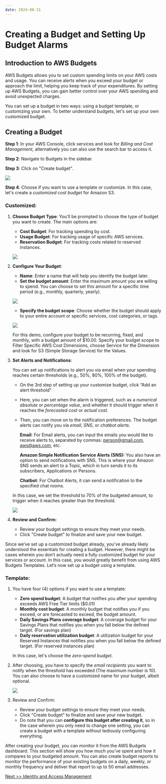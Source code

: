 ```yaml
---
date: 2024-08-31
---
```


# **Creating a Budget and Setting Up Budget Alarms**

## **Introduction to AWS Budgets**

AWS Budgets allows you to set custom spending limits on your AWS costs and usage. You can receive alerts when you exceed your budget or approach the limit, helping you keep track of your expenditures. By setting up AWS Budgets, you can gain better control over your AWS spending and avoid unexpected charges.

You can set up a budget in two ways: using a budget template, or customizing your own. To better understand budgets, let's set up your own customized budget.

## **Creating a Budget**

**Step 1**: In your AWS Console, click services and look for _Billing and Cost Management,_ alternatively you can also use the search bar to access it.

**Step 2**: Navigate to Budgets in the sidebar.

**Step 3**: Click on "Create budget".

![](img/bugdets-01.png)

**Step 4**: Choose if you want to use a template or customize. In this case, let's create a _customized cost budget_ for Amazon S3.

### **Customized:**

1. **Choose Budget Type**: You’ll be prompted to choose the type of budget you want to create. The main options are:

   - **Cost Budget**: For tracking spending by cost.
   - **Usage Budget**: For tracking usage of specific AWS services.
   - **Reservation Budget**: For tracking costs related to reserved instances.

   ![](img/bugdets-02.png)

2. **Configure Your Budget**:

   - **Name**: Enter a name that will help you identify the budget later.
   - **Set the budget amount**: Enter the maximum amount you are willing to spend. You can choose to set this amount for a specific time period (e.g., monthly, quarterly, yearly).

   ![](img/bugdets-03.png)

   - **Specify the budget scope**: Choose whether the budget should apply to your entire account or specific services, cost categories, or tags.

   ![](img/bugdets-04.png)

   For this demo, configure your budget to be recurring, fixed, and monthly, with a budget amount of $10.00. Specify your budget scope to Filter Specific AWS Cost Dimensions, choose Service for the Dimension and look for S3 (Simple Storage Service) for the Values.

3. **Set Alerts and Notifications**:

   You can set up notifications to alert you via email when your spending reaches certain thresholds (e.g., 50%, 80%, 100% of the budget).

   - On the 3rd step of setting up your customize budget, click “Add an alert threshold”
   - Here, you can set when the alarm is triggered, such as a _numerical absolute_ or _percentage value_, and whether it should trigger when it reaches the _forecasted cost_ or _actual cost_.
   - Then, you can move on to the notification preferences. The budget alerts can notify you via _email_, _SNS_, or _chatbot alerts_.

     **Email**: For Email alerts, you can input the emails you would like to receive alerts to, separated by commas: [person@gmail.com](mailto:person@gmail.com), [aws@aws.com](mailto:aws@aws.com), etc.

     **Amazon Simple Notification Service Alerts (SNS):** You also have an option to send notifications with SNS. This is where your Amazon SNS sends an alert to a Topic, which in turn sends it to its subscribers, Applications or Persons.

     **Chatbot**: For Chatbot Alerts, it can send a notification to the specified chat rooms.

   In this case, we set the threshold to 70% of the budgeted amount, to trigger when it reaches greater than the threshold.

   ![](img/bugdets-05.png)

4. **Review and Confirm:**
   - Review your budget settings to ensure they meet your needs.
   - Click "Create budget" to finalize and save your new budget.

Since we’ve set up a customized budget already, you’ve already likely understood the essentials for creating a budget. However, there might be cases wherein you don’t actually need a fully customized budget for your services or account. In this case, you would greatly benefit from using AWS Budgets Templates. Let’s now set up a budget using a template.

### **Template:**

1. You have four (4) options if you want to use a template:

   - **Zero spend budget**: A budget that notifies you after your spending exceeds AWS Free Tier limits ($0.01)
   - **Monthly cost budget**: A monthly budget that notifies you if you exceed, or are forecasted to exceed, the budget amount.
   - **Daily Savings Plans coverage budget**: A coverage budget for your Savings Plans that notifies you when you fall below the defined target. (For savings plan)
   - **Daily reservation utilization budget**: A utilization budget for your Reserved Instances that notifies you when you fall below the defined target. (For reserved instances plan)

   In this case, let's choose the _zero-spend budget_.

2. After choosing, you have to specify the _email recipients_ you want to notify when the threshold has exceeded (The maximum number is 10). You can also choose to have a customized name for your budget, albeit optional.

   ![](img/bugdets-06.png)

3. Review and Confirm:
   - Review your budget settings to ensure they meet your needs.
   - Click "Create budget" to finalize and save your new budget.
   - Do note that you can **configure this budget after creating it**, so in the case wherein you only need to change one setting, you can create a budget with a template without tediously configuring everything.

After creating your budget, you can monitor it from the AWS Budgets dashboard. This section will show you how much you’ve spent and how it compares to your budgeted amount. You can also create budget reports to monitor the performance of your existing budgets on a daily, weekly, or monthly frequency and deliver that report to up to 50 email addresses.

[Next >> Identity and Access Management](06%20-%20AWS%20Identity%20and%20Access%20Management.md)
